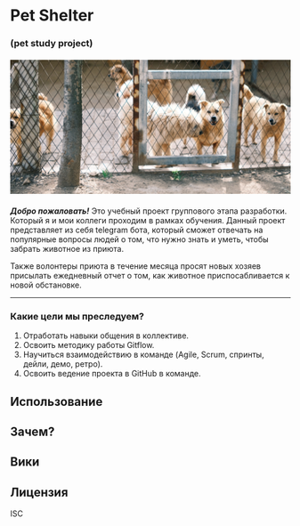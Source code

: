 # Pet Shelter 
### (pet study project)
<h4 align="center">
  <img alt="pet shelter" src="pet-shelter.jpg">
</h4>

***Добро пожаловать!*** Это учебный проект группового этапа разработки.
Который я и мои коллеги проходим в рамках обучения.
Данный проект представляет из себя telegram бота,
который сможет отвечать на популярные вопросы людей о том,
что нужно знать и уметь, чтобы забрать животное из приюта.

Также волонтеры приюта в течение месяца просят новых хозяев присылать
ежедневный отчет о том, как животное приспосабливается к новой обстановке.


---

### Какие цели мы преследуем?

1. Отработать навыки общения в коллективе.
2. Освоить методику работы Gitflow.
3. Научиться взаимодействию в команде (Agile, Scrum, спринты, дейли, демо, ретро).
4. Освоить ведение проекта в GitHub в команде.


## Использование

## Зачем?

## Вики

## Лицензия

ISC
